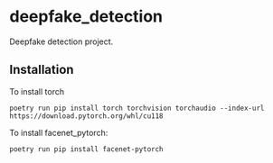 # deepfake_detection

Deepfake detection project.

## Installation
To install torch
```
poetry run pip install torch torchvision torchaudio --index-url https://download.pytorch.org/whl/cu118
```

To install facenet_pytorch:
```
poetry run pip install facenet-pytorch
```
 